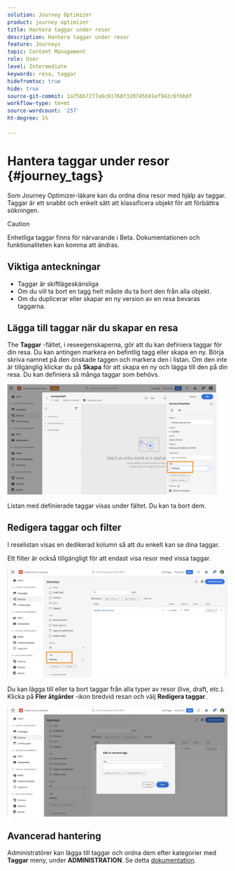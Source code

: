 ```yaml
---
solution: Journey Optimizer
product: journey optimizer
title: Hantera taggar under resor
description: Hantera taggar under resor
feature: Journeys
topic: Content Management
role: User
level: Intermediate
keywords: resa, taggar
hidefromtoc: true
hide: true
source-git-commit: 1a756b7277a6c01768f320745b81ef942c6f6b0f
workflow-type: tm+mt
source-wordcount: '257'
ht-degree: 1%

---
```


# Hantera taggar under resor {#journey_tags}

Som Journey Optimizer-läkare kan du ordna dina resor med hjälp av taggar. Taggar är ett snabbt och enkelt sätt att klassificera objekt för att förbättra sökningen.

>[!CAUTION]
>
> Enhetliga taggar finns för närvarande i Beta. Dokumentationen och funktionaliteten kan komma att ändras.

## Viktiga anteckningar

* Taggar är skiftlägeskänsliga
* Om du vill ta bort en tagg helt måste du ta bort den från alla objekt.
* Om du duplicerar eller skapar en ny version av en resa bevaras taggarna.

## Lägga till taggar när du skapar en resa

The **Taggar** -fältet, i reseegenskaperna, gör att du kan definiera taggar för din resa. Du kan antingen markera en befintlig tagg eller skapa en ny. Börja skriva namnet på den önskade taggen och markera den i listan. Om den inte är tillgänglig klickar du på **Skapa** för att skapa en ny och lägga till den på din resa. Du kan definiera så många taggar som behövs.

![](assets/tags1.png)

Listan med definierade taggar visas under fältet. Du kan ta bort dem.

## Redigera taggar och filter

I reselistan visas en dedikerad kolumn så att du enkelt kan se dina taggar.

Ett filter är också tillgängligt för att endast visa resor med vissa taggar.

![](assets/tags2.png)

Du kan lägga till eller ta bort taggar från alla typer av resor (live, draft, etc.). Klicka på **Fler åtgärder** -ikon bredvid resan och välj **Redigera taggar**.

![](assets/tags3.png)

## Avancerad hantering

Administratörer kan lägga till taggar och ordna dem efter kategorier med **Taggar** meny, under **ADMINISTRATION**. Se detta [dokumentation](https://experienceleague.adobe.com/docs/experience-platform/administrative-tags/overview.html).
